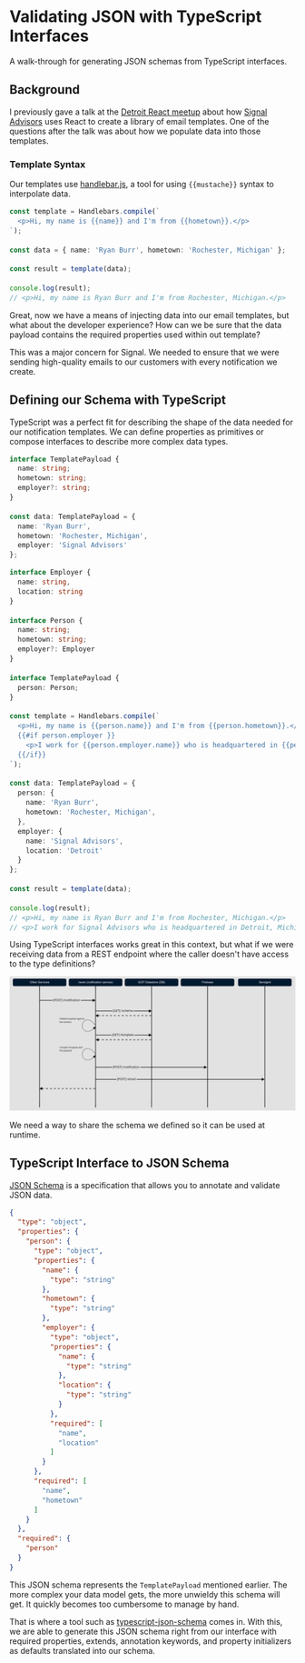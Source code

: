 # Validating JSON with TypeScript Interfaces

A walk-through for generating JSON schemas from TypeScript interfaces.

## Background

I previously gave a talk at the [Detroit React meetup](https://www.meetup.com/use-detroit-react-devs/events/287721469/) about how [Signal Advisors](https://www.signaladvisors.com/careers-engineering-product) uses React to create a library of email templates. One of the questions after the talk was about how we populate data into those templates.

### Template Syntax

Our templates use [handlebar.js](https://github.com/handlebars-lang/handlebars.js/), a tool for using `{{mustache}}` syntax to interpolate data.

```ts
const template = Handlebars.compile(`
  <p>Hi, my name is {{name}} and I'm from {{hometown}}.</p>
`);

const data = { name: 'Ryan Burr', hometown: 'Rochester, Michigan' };

const result = template(data);

console.log(result);
// <p>Hi, my name is Ryan Burr and I'm from Rochester, Michigan.</p>
```

Great, now we have a means of injecting data into our email templates, but what about the developer experience? How can we be sure that the data payload contains the required properties used within out template?

This was a major concern for Signal. We needed to ensure that we were sending high-quality emails to our customers with every notification we create.

## Defining our Schema with TypeScript

TypeScript was a perfect fit for describing the shape of the data needed for our notification templates. We can define properties as primitives or compose interfaces to describe more complex data types.

```ts
interface TemplatePayload {
  name: string;
  hometown: string;
  employer?: string;
}

const data: TemplatePayload = { 
  name: 'Ryan Burr', 
  hometown: 'Rochester, Michigan',
  employer: 'Signal Advisors'
};
```

```ts
interface Employer {
  name: string,
  location: string
}

interface Person {
  name: string;
  hometown: string;
  employer?: Employer
}

interface TemplatePayload {
  person: Person;
}

const template = Handlebars.compile(`
  <p>Hi, my name is {{person.name}} and I'm from {{person.hometown}}.</p>
  {{#if person.employer }}
    <p>I work for {{person.employer.name}} who is headquartered in {{person.employer.location}}.</p>
  {{/if}}
`);

const data: TemplatePayload = { 
  person: {
    name: 'Ryan Burr', 
    hometown: 'Rochester, Michigan',
  },
  employer: {
    name: 'Signal Advisors',
    location: 'Detroit'
  }
};

const result = template(data);

console.log(result);
// <p>Hi, my name is Ryan Burr and I'm from Rochester, Michigan.</p>
// <p>I work for Signal Advisors who is headquartered in Detroit, Michigan.</p>
```

Using TypeScript interfaces works great in this context, but what if we were receiving data from a REST endpoint where the caller doesn't have access to the type definitions? 

![Create Notification Use Case Diagram](docs/images/create-notification.png)

We need a way to share the schema we defined so it can be used at runtime.

## TypeScript Interface to JSON Schema

[JSON Schema](https://json-schema.org/) is a specification that allows you to annotate and validate JSON data.

```json
{
  "type": "object",
  "properties": {
    "person": {
      "type": "object",
      "properties": {
        "name": {
          "type": "string"
        },
        "hometown": {
          "type": "string"
        },
        "employer": {
          "type": "object",
          "properties": {
            "name": {
              "type": "string"
            },
            "location": {
              "type": "string"
            }
          },
          "required": [
            "name",
            "location"
          ]
        }
      },
      "required": [
        "name",
        "hometown"
      ]
    }
  },
  "required": {
    "person"
  }
}
```

This JSON schema represents the `TemplatePayload` mentioned earlier. The more complex your data model gets, the more unwieldy this schema will get. It quickly becomes too cumbersome to manage by hand.

That is where a tool such as [typescript-json-schema](https://github.com/YousefED/typescript-json-schema) comes in. With this, we are able to generate this JSON schema right from our interface with required properties, extends, annotation keywords, and property initializers as defaults translated into our schema.
